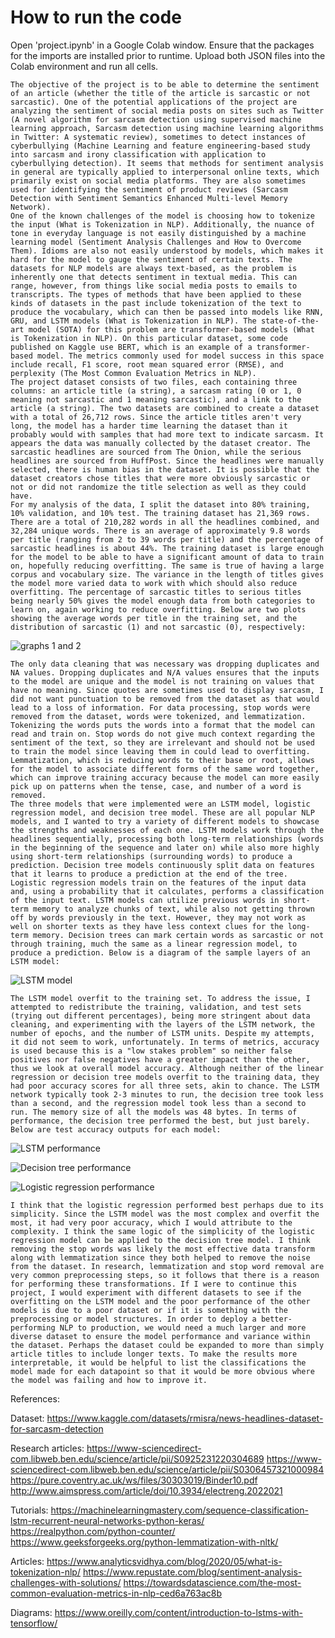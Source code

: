 # How to run the code
Open 'project.ipynb' in a Google Colab window. Ensure that the packages for the imports are installed prior to runtime. Upload both JSON files into
the Colab environment and run all cells.


	The objective of the project is to be able to determine the sentiment of an article (whether the title of the article is sarcastic or not sarcastic). One of the potential applications of the project are analyzing the sentiment of social media posts on sites such as Twitter (A novel algorithm for sarcasm detection using supervised machine learning approach, Sarcasm detection using machine learning algorithms in Twitter: A systematic review), sometimes to detect instances of cyberbullying (Machine Learning and feature engineering-based study into sarcasm and irony classification with application to cyberbullying detection). It seems that methods for sentiment analysis in general are typically applied to interpersonal online texts, which primarily exist on social media platforms. They are also sometimes used for identifying the sentiment of product reviews (Sarcasm Detection with Sentiment Semantics Enhanced Multi-level Memory Network).
	One of the known challenges of the model is choosing how to tokenize the input (What is Tokenization in NLP). Additionally, the nuance of tone in everyday language is not easily distinguished by a machine learning model (Sentiment Analysis Challenges and How to Overcome Them). Idioms are also not easily understood by models, which makes it hard for the model to gauge the sentiment of certain texts. The datasets for NLP models are always text-based, as the problem is inherently one that detects sentiment in textual media. This can range, however, from things like social media posts to emails to transcripts. The types of methods that have been applied to these kinds of datasets in the past include tokenization of the text to produce the vocabulary, which can then be passed into models like RNN, GRU, and LSTM models (What is Tokenization in NLP). The state-of-the-art model (SOTA) for this problem are transformer-based models (What is Tokenization in NLP). On this particular dataset, some code published on Kaggle use BERT, which is an example of a transformer-based model. The metrics commonly used for model success in this space include recall, F1 score, root mean squared error (RMSE), and perplexity (The Most Common Evaluation Metrics in NLP).
	The project dataset consists of two files, each containing three columns: an article title (a string), a sarcasm rating (0 or 1, 0 meaning not sarcastic and 1 meaning sarcastic), and a link to the article (a string). The two datasets are combined to create a dataset with a total of 26,712 rows. Since the article titles aren't very long, the model has a harder time learning the dataset than it probably would with samples that had more text to indicate sarcasm. It appears the data was manually collected by the dataset creator. The sarcastic headlines are sourced from The Onion, while the serious headlines are sourced from HuffPost. Since the headlines were manually selected, there is human bias in the dataset. It is possible that the dataset creators chose titles that were more obviously sarcastic or not or did not randomize the title selection as well as they could have.
	For my analysis of the data, I split the dataset into 80% training, 10% validation, and 10% test. The training dataset has 21,369 rows. There are a total of 210,282 words in all the headlines combined, and 32,284 unique words. There is an average of approximately 9.8 words per title (ranging from 2 to 39 words per title) and the percentage of sarcastic headlines is about 44%. The training dataset is large enough for the model to be able to have a significant amount of data to train on, hopefully reducing overfitting. The same is true of having a large corpus and vocabulary size. The variance in the length of titles gives the model more varied data to work with which should also reduce overfitting. The percentage of sarcastic titles to serious titles being nearly 50% gives the model enough data from both categories to learn on, again working to reduce overfitting. Below are two plots showing the average words per title in the training set, and the distribution of sarcastic (1) and not sarcastic (0), respectively:
  
![graphs 1 and 2](https://github.com/alia-alramahi/cmsc-4383-semester-project/pictures/graph1.jpg?raw=true)

	The only data cleaning that was necessary was dropping duplicates and NA values. Dropping duplicates and N/A values ensures that the inputs to the model are unique and the model is not training on values that have no meaning. Since quotes are sometimes used to display sarcasm, I did not want punctuation to be removed from the dataset as that would lead to a loss of information. For data processing, stop words were removed from the dataset, words were tokenized, and lemmatization. Tokenizing the words puts the words into a format that the model can read and train on. Stop words do not give much context regarding the sentiment of the text, so they are irrelevant and should not be used to train the model since leaving them in could lead to overfitting. Lemmatization, which is reducing words to their base or root, allows for the model to associate different forms of the same word together, which can improve training accuracy because the model can more easily pick up on patterns when the tense, case, and number of a word is removed.
	The three models that were implemented were an LSTM model, logistic regression model, and decision tree model. These are all popular NLP models, and I wanted to try a variety of different models to showcase the strengths and weaknesses of each one. LSTM models work through the headlines sequentially, processing both long-term relationships (words in the beginning of the sequence and later on) while also more highly using short-term relationships (surrounding words) to produce a prediction. Decision tree models continuously split data on features that it learns to produce a prediction at the end of the tree. Logistic regression models train on the features of the input data and, using a probability that it calculates, performs a classification of the input text. LSTM models can utilize previous words in short-term memory to analyze chunks of text, while also not getting thrown off by words previously in the text. However, they may not work as well on shorter texts as they have less context clues for the long-term memory. Decision trees can mark certain words as sarcastic or not through training, much the same as a linear regression model, to produce a prediction. Below is a diagram of the sample layers of an LSTM model:

![LSTM model](https://github.com/alia-alramahi/cmsc-4383-semester-project/pictures/lstm.jpg?raw=true)

	The LSTM model overfit to the training set. To address the issue, I attempted to redistribute the training, validation, and test sets (trying out different percentages), being more stringent about data cleaning, and experimenting with the layers of the LSTM network, the number of epochs, and the number of LSTM units. Despite my attempts, it did not seem to work, unfortunately. In terms of metrics, accuracy is used because this is a "low stakes problem" so neither false positives nor false negatives have a greater impact than the other, thus we look at overall model accuracy. Although neither of the linear regression or decision tree models overfit to the training data, they had poor accuracy scores for all three sets, akin to chance. The LSTM network typically took 2-3 minutes to run, the decision tree took less than a second, and the regression model took less than a second to run. The memory size of all the models was 48 bytes. In terms of performance, the decision tree performed the best, but just barely. Below are test accuracy outputs for each model:

![LSTM performance](https://github.com/alia-alramahi/cmsc-4383-semester-project/pictures/lstmp.jpg?raw=true)

![Decision tree performance](https://github.com/alia-alramahi/cmsc-4383-semester-project/pictures/decision_treep.jpg?raw=true) 

![Logistic regression performance](https://github.com/alia-alramahi/cmsc-4383-semester-project/pictures/logistic_regressionp.jpg?raw=true)


	I think that the logistic regression performed best perhaps due to its simplicity. Since the LSTM model was the most complex and overfit the most, it had very poor accuracy, which I would attribute to the complexity. I think the same logic of the simplicity of the logistic regression model can be applied to the decision tree model. I think removing the stop words was likely the most effective data transform along with lemmatization since they both helped to remove the noise from the dataset. In research, lemmatization and stop word removal are very common preprocessing steps, so it follows that there is a reason for performing these transformations. If I were to continue this project, I would experiment with different datasets to see if the overfitting on the LSTM model and the poor performance of the other models is due to a poor dataset or if it is something with the preprocessing or model structures. In order to deploy a better-performing NLP to production, we would need a much larger and more diverse dataset to ensure the model performance and variance within the dataset. Perhaps the dataset could be expanded to more than simply article titles to include longer texts. To make the results more interpretable, it would be helpful to list the classifications the model made for each datapoint so that it would be more obvious where the model was failing and how to improve it. 

References:

Dataset:
https://www.kaggle.com/datasets/rmisra/news-headlines-dataset-for-sarcasm-detection

Research articles:
https://www-sciencedirect-com.libweb.ben.edu/science/article/pii/S0925231220304689
https://www-sciencedirect-com.libweb.ben.edu/science/article/pii/S0306457321000984
https://pure.coventry.ac.uk/ws/files/30303019/Binder10.pdf
http://www.aimspress.com/article/doi/10.3934/electreng.2022021

Tutorials:
https://machinelearningmastery.com/sequence-classification-lstm-recurrent-neural-networks-python-keras/
https://realpython.com/python-counter/
https://www.geeksforgeeks.org/python-lemmatization-with-nltk/


Articles:
https://www.analyticsvidhya.com/blog/2020/05/what-is-tokenization-nlp/
https://www.repustate.com/blog/sentiment-analysis-challenges-with-solutions/
https://towardsdatascience.com/the-most-common-evaluation-metrics-in-nlp-ced6a763ac8b

Diagrams:
https://www.oreilly.com/content/introduction-to-lstms-with-tensorflow/
